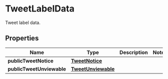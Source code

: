 

# TweetLabelData

Tweet label data.

## Properties

| Name | Type | Description | Notes |
|------------ | ------------- | ------------- | -------------|
|**publicTweetNotice** | [**TweetNotice**](TweetNotice.md) |  |  |
|**publicTweetUnviewable** | [**TweetUnviewable**](TweetUnviewable.md) |  |  |




